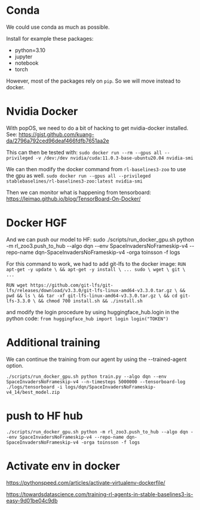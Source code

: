 # Conda

We could use conda as much as possible.

Install for example these packages:
- python=3.10
- jupyter
- notebook
- torch

However, most of the packages rely on `pip`. So we will move instead to docker.


# Nvidia Docker

With popOS, we need to do a bit of hacking to get nvidia-docker installed.
See: https://gist.github.com/kuang-da/2796a792ced96deaf466fdfb7651aa2e

This can then be tested with:
`sudo docker run --rm --gpus all --privileged -v /dev:/dev nvidia/cuda:11.0.3-base-ubuntu20.04 nvidia-smi`

We can then modify the docker command from `rl-baselines3-zoo` to use the gpu as well.
`sudo docker run --gpus all --privileged stablebaselines/rl-baselines3-zoo:latest nvidia-smi`

Then we can monitor what is happening from tensorboard:
https://leimao.github.io/blog/TensorBoard-On-Docker/

# Docker HGF

And we can push our model to HF:
sudo ./scripts/run_docker_gpu.sh python -m rl_zoo3.push_to_hub --algo dqn --env SpaceInvadersNoFrameskip-v4 --repo-name dqn-SpaceInvadersNoFrameskip-v4 -orga toinsson -f logs

For this command to work, we had to add git-lfs to the docker image:
`
RUN apt-get -y update \
    && apt-get -y install \
    ...
    sudo \
    wget \
    git \
    ...
`

`
RUN wget https://github.com/git-lfs/git-lfs/releases/download/v3.3.0/git-lfs-linux-amd64-v3.3.0.tar.gz \
    && pwd && ls \
    && tar -xf git-lfs-linux-amd64-v3.3.0.tar.gz \
    && cd git-lfs-3.3.0 \
    && chmod 700 install.sh && ./install.sh
`

and modify the login procedure by using huggingface_hub.login in the python code:
`
from huggingface_hub import login
login("TOKEN")
`

# Additional training

We can continue the training from our agent by using the --trained-agent option.

`./scripts/run_docker_gpu.sh python train.py --algo dqn --env SpaceInvadersNoFrameskip-v4 --n-timesteps 5000000 --tensorboard-log ./logs/tensorboard -i logs/dqn/SpaceInvadersNoFrameskip-v4_14/best_model.zip`


# push to HF hub

`./scripts/run_docker_gpu.sh python -m rl_zoo3.push_to_hub --algo dqn --env SpaceInvadersNoFrameskip-v4 --repo-name dqn-SpaceInvadersNoFrameskip-v4 -orga toinsson -f logs`


# Activate env in docker
https://pythonspeed.com/articles/activate-virtualenv-dockerfile/


https://towardsdatascience.com/training-rl-agents-in-stable-baselines3-is-easy-9d01be04c9db
